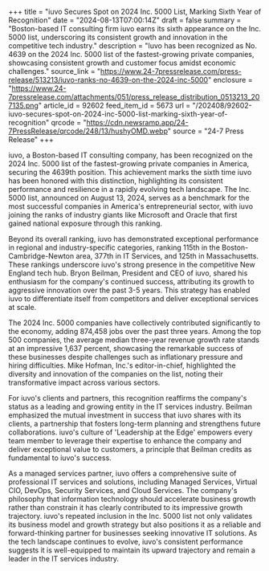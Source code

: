 +++
title = "iuvo Secures Spot on 2024 Inc. 5000 List, Marking Sixth Year of Recognition"
date = "2024-08-13T07:00:14Z"
draft = false
summary = "Boston-based IT consulting firm iuvo earns its sixth appearance on the Inc. 5000 list, underscoring its consistent growth and innovation in the competitive tech industry."
description = "Iuvo has been recognized as No. 4639 on the 2024 Inc. 5000 list of the fastest-growing private companies, showcasing consistent growth and customer focus amidst economic challenges."
source_link = "https://www.24-7pressrelease.com/press-release/513213/iuvo-ranks-no-4639-on-the-2024-inc-5000"
enclosure = "https://www.24-7pressrelease.com/attachments/051/press_release_distribution_0513213_207135.png"
article_id = 92602
feed_item_id = 5673
url = "/202408/92602-iuvo-secures-spot-on-2024-inc-5000-list-marking-sixth-year-of-recognition"
qrcode = "https://cdn.newsramp.app/24-7PressRelease/qrcode/248/13/hushyOMD.webp"
source = "24-7 Press Release"
+++

<p>iuvo, a Boston-based IT consulting company, has been recognized on the 2024 Inc. 5000 list of the fastest-growing private companies in America, securing the 4639th position. This achievement marks the sixth time iuvo has been honored with this distinction, highlighting its consistent performance and resilience in a rapidly evolving tech landscape. The Inc. 5000 list, announced on August 13, 2024, serves as a benchmark for the most successful companies in America's entrepreneurial sector, with iuvo joining the ranks of industry giants like Microsoft and Oracle that first gained national exposure through this ranking.</p><p>Beyond its overall ranking, iuvo has demonstrated exceptional performance in regional and industry-specific categories, ranking 115th in the Boston-Cambridge-Newton area, 377th in IT Services, and 125th in Massachusetts. These rankings underscore iuvo's strong presence in the competitive New England tech hub. Bryon Beilman, President and CEO of iuvo, shared his enthusiasm for the company's continued success, attributing its growth to aggressive innovation over the past 3-5 years. This strategy has enabled iuvo to differentiate itself from competitors and deliver exceptional services at scale.</p><p>The 2024 Inc. 5000 companies have collectively contributed significantly to the economy, adding 874,458 jobs over the past three years. Among the top 500 companies, the average median three-year revenue growth rate stands at an impressive 1,637 percent, showcasing the remarkable success of these businesses despite challenges such as inflationary pressure and hiring difficulties. Mike Hofman, Inc.'s editor-in-chief, highlighted the diversity and innovation of the companies on the list, noting their transformative impact across various sectors.</p><p>For iuvo's clients and partners, this recognition reaffirms the company's status as a leading and growing entity in the IT services industry. Beilman emphasized the mutual investment in success that iuvo shares with its clients, a partnership that fosters long-term planning and strengthens future collaborations. iuvo's culture of 'Leadership at the Edge' empowers every team member to leverage their expertise to enhance the company and deliver exceptional value to customers, a principle that Beilman credits as fundamental to iuvo's success.</p><p>As a managed services partner, iuvo offers a comprehensive suite of professional IT services and solutions, including Managed Services, Virtual CIO, DevOps, Security Services, and Cloud Services. The company's philosophy that information technology should accelerate business growth rather than constrain it has clearly contributed to its impressive growth trajectory. iuvo's repeated inclusion in the Inc. 5000 list not only validates its business model and growth strategy but also positions it as a reliable and forward-thinking partner for businesses seeking innovative IT solutions. As the tech landscape continues to evolve, iuvo's consistent performance suggests it is well-equipped to maintain its upward trajectory and remain a leader in the IT services industry.</p>